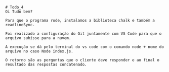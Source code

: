     # Todo_4
    Oi Tudo bem?

    Para que o programa rode, instalamos a biblioteca chalk e também a readlineSync.

    Foi realizado a configuração do Git juntamente com VS Code para que o arquivo subisse para a nuvem.

    A execução se dá pelo terminal do vs code com o comando node + nome do arquivo no caso Node index.js.

    O retorno são as perguntas que o cliente deve responder e ao final o resultado das respostas concatenado.